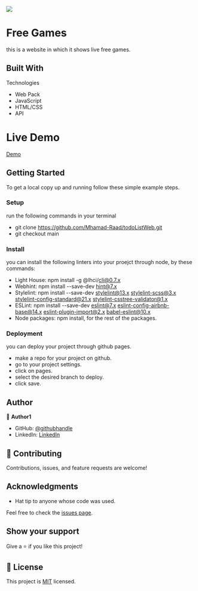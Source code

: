 ![](https://img.shields.io/badge/Microverse-blueviolet)

# Free Games 
this is a website in which it shows live free games.

## Built With
Technologies
 - Web Pack
 - JavaScript
 - HTML/CSS
 - API
# Live Demo
[Demo](Link)

## Getting Started
To get a local copy up and running follow these simple example steps.

### Setup
   run the following commands in your terminal
  - git clone https://github.com/Mhamad-Raad/todoListWeb.git
  - git checkout main
### Install
   you can install the following linters into your proejct through node, by these commands:
  - Light House: npm install -g @lhci/cli@0.7.x
  - Webhint: npm install --save-dev hint@7.x
  - Stylelint: npm install --save-dev stylelint@13.x stylelint-scss@3.x stylelint-config-standard@21.x    stylelint-csstree-validator@1.x
  - ESLint: npm install --save-dev eslint@7.x eslint-config-airbnb-base@14.x eslint-plugin-import@2.x babel-eslint@10.x
  - Node packages: npm install, for the rest of the packages.
### Deployment
  you can deploy your project through github pages.
  - make a repo for your project on github.
  - go to your project settings.
  - click on pages.
  - select the desired branch to deploy.
  - click save.

## Author

👤 **Author1**

- GitHub: [@githubhandle](https://github.com/Mhamad-Raad/)
- LinkedIn: [LinkedIn](https://www.linkedin.com/in/mhamad-raad-446a75227/)

## 🤝 Contributing

Contributions, issues, and feature requests are welcome!

## Acknowledgments

- Hat tip to anyone whose code was used.

Feel free to check the [issues page](../../issues/).

## Show your support

Give a ⭐️ if you like this project!

## 📝 License

This project is [MIT](./LICENSE) licensed.


